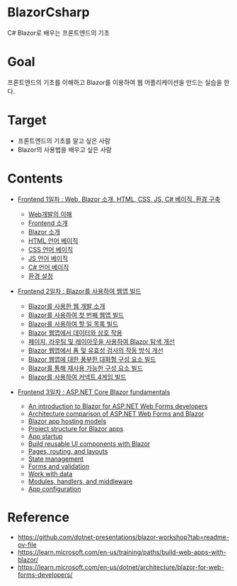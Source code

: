 # BlazorCsharp
C# Blazor로 배우는 프론트엔드의 기초

# Goal
프론트엔드의 기초를 이해하고 Blazor를 이용하여 웹 어플리케이션을 만드는 실습을 한다.

# Target
 - 프론트엔드의 기초를 알고 싶은 사람
 - Blazor의 사용법을 배우고 싶은 사람

# Contents

 - [Frontend 1일차 : Web, Blazor 소개, HTML, CSS, JS, C# 베이직, 환경 구축](./day1/README.md)
    - [Web개발의 이해](./day1/content/01_Web_개발의_이해.md)
    - [Frontend 소개](./day1/content/02_Frontend_소개.md)
    - [Blazor 소개](./day1/content/03_Blazor_소개.md)
    - [HTML 언어 베이직](./day1/content/04_HTML_기초.md)
    - [CSS 언어 베이직](./day1/content/05_CSS_기초.md)
    - [JS 언어 베이직](./day1/content/06_JS_기초.md)
    - [C# 언어 베이직](./day1/content/07_CSharp_기초.md)
    - [환경 설정](./day1/content/08_환경설정.md)

 - [Frontend 2일차 : Blazor를 사용하여 웹앱 빌드](./day2/README.md)
   - [Blazor를 사용한 웹 개발 소개](./day2/content/01_Blazor를_사용한_웹_개발_소개.md)
   - [Blazor를 사용하여 첫 번째 웹앱 빌드](./day2/content/02_Blazor를_사용하여_첫_번째_웹앱_빌드.md)
   - [Blazor를 사용하여 할 일 목록 빌드](./day2/content/03_Blazor를_사용하여_할_일_목록_빌드.md)
   - [Blazor 웹앱에서 데이터와 상호 작용](./day2/content/04_Blazor_웹앱에서_데이터와_상호_작용.md)
   - [페이지, 라우팅 및 레이아웃을 사용하여 Blazor 탐색 개선](./day2/content/05_페이지_라우팅_및_레이아웃을_사용하여_Blazor_탐색_개선.md)
   - [Blazor 웹앱에서 폼 및 유효성 검사의 작동 방식 개선](./day2/content/06_Blazor_웹앱에서_폼_및_유효성_검사의_작동_방식_개선.md)
   - [Blazor 웹앱에 대한 풍부한 대화형 구성 요소 빌드](./day2/content/07_Blazor_웹앱에_대한_풍부한_대화형_구성_요소_빌드.md)
   - [Blazor를 통해 재사용 가능한 구성 요소 빌드](./day2/content/08_Blazor를_통해_재사용_가능한_구성_요소_빌드.md)
   - [Blazor를 사용하여 커넥트 4게임 빌드](./day2/content/09_Blazor를_사용하여_커넥트_4게임_빌드.md)

 - [Frontend 3일차 : ASP.NET Core Blazor fundamentals](./day3/README.md)
   - [An introduction to Blazor for ASP.NET Web Forms developers](./day3/content/01_introduction.md)
   - [Architecture comparison of ASP.NET Web Forms and Blazor](./day3/content/02_Architecture_comparison.md)
   - [Blazor app hosting models](./day3/content/03_hosting_models.md)
   - [Project structure for Blazor apps](./day3/content/04_Project_structure.md)
   - [App startup](./day3/content/05_startup.md)
   - [Build reusable UI components with Blazor](./day3/content/06_components.md)
   - [Pages, routing, and layouts](./day3/content/07_page_routing_layout.md)
   - [State management](./day3/content/08_state.md)
   - [Forms and validation](./day3/content/09_form_validation.md)
   - [Work with data](./day3/content/10_data.md)
   - [Modules, handlers, and middleware](./day3/content/11_middleware.md)
   - [App configuration](./day3/content/12_config.md)


# Reference
 - https://github.com/dotnet-presentations/blazor-workshop?tab=readme-ov-file
 - https://learn.microsoft.com/en-us/training/paths/build-web-apps-with-blazor/
 - https://learn.microsoft.com/en-us/dotnet/architecture/blazor-for-web-forms-developers/
